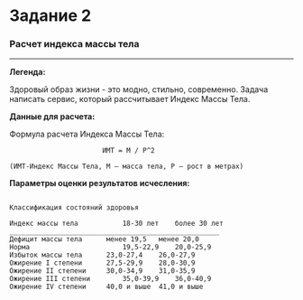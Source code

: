 # Задание 2

### Расчет индекса массы тела
___
__Легенда:__

Здоровый образ жизни - это модно, стильно, современно. Задача написать сервис, который рассчитывает Индекс Массы Тела.


__Данные для расчета:__

Формула расчета Индекса Массы Тела:

```aidl
                       ИМТ = М / Р^2

(ИМТ-Индекс Массы Тела, М – масса тела, P – рост в метрах)
```

__Параметры оценки результатов исчесления:__

```aidl

Классификация состояний здоровья	

Индекс массы тела           18-30 лет	 более 30 лет
____________________________________________________
Дефицит массы тела	    менее 19,5	 менее 20,0
Норма	                    19,5-22,9	 20,0-25,9
Избыток массы тела	    23,0-27,4	 26,0-27,9
Ожирение I степени	    27,5-29,9	 28,0-30,9
Ожирение II степени	    30,0-34,9	 31,0-35,9
Ожирение III степени	    35,0-39,9	 36,0-40,9
Ожирение IV степени	    40,0 и выше	 41,0 и выше
```